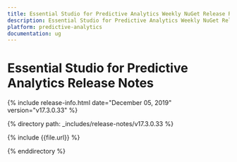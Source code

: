 ```yaml
---
title: Essential Studio for Predictive Analytics Weekly NuGet Release Release Notes  
description: Essential Studio for Predictive Analytics Weekly NuGet Release Release Notes  
platform: predictive-analytics
documentation: ug
---
```


# Essential Studio for Predictive Analytics  Release Notes  

{% include release-info.html date="December 05, 2019"  version="v17.3.0.33" %} 


{% directory path: _includes/release-notes/v17.3.0.33 %}

{% include {{file.url}} %}

{% enddirectory %}